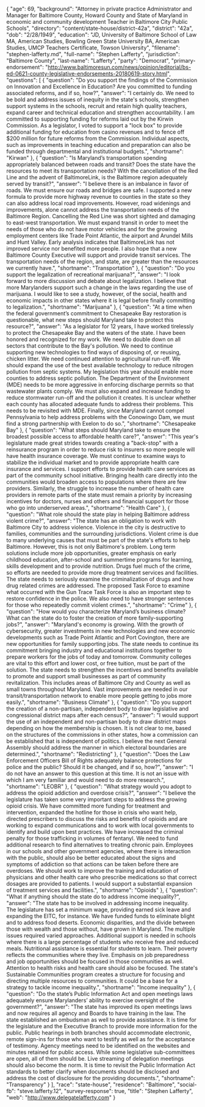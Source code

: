 {
  "age": 69,
  "background": "Attorney in private practice Administrator and Manager for Baltimore County, Howard County and State of Maryland in economic and community development Teacher in Baltimore City Public Schools",
  "directory": "content/state-house/district-42a",
  "district": "42a",
  "dob": "2/28/1949",
  "education": "JD, University of Baltimore School of Law MA, American Studies, Bowling Green State University BA, American Studies, UMCP Teachers Certificate, Towson University",
  "filename": "stephen-lafferty.md",
  "full-name": "Stephen Lafferty",
  "jurisdiction": "Baltimore County",
  "last-name": "Lafferty",
  "party": "Democrat",
  "primary-endorsement": "http://www.baltimoresun.com/news/opinion/editorial/bs-ed-0621-county-legislative-endorsements-20180619-story.html",
  "questions": [
    {
      "question": "Do you support the findings of the Commission on Innovation and Excellence in Education? Are you committed to funding associated reforms, and if so, how?",
      "answer": "I certainly do.  We need to be bold and address issues of inequity in the state's schools, strengthen support systems in the schools, recruit and retain high quality teachers, expand career and technical education and strengthen accountability. I am committed to supporting funding for reforms laid out by the Kirwin Commission. As a legislator, I voted to support a \"lock box\" to provide additional funding for education from casino revenues and to fence off $200 million for future reforms from the Commission. Individual aspects, such as improvements in teaching education and preparation can also be funded through departmental and institutional budgets.",
      "shortname": "Kirwan"
    },
    {
      "question": "Is Maryland’s transportation spending appropriately balanced between roads and transit? Does the state have the resources to meet its transportation needs? With the cancellation of the Red Line and the advent of BaltimoreLink, is the Baltimore region adequately served by transit?",
      "answer": "I believe there is an imbalance in favor of roads.  We must ensure our roads and bridges are safe. I supported a new formula to provide more highway revenue to counties in the state so they can also address local road improvements.  However, road widenings and improvements, alone cannot address the transportation needs of the Baltimore Region.  Cancelling the Red Line was short sighted and damaging to east-west transportation.  We must expand transit in order to meet the needs of those who  do not have motor vehicles and for the growing employment centers like Trade Point Atlantic, the airport and Arundel Mills and Hunt Valley. Early analysis indicates that BaltimoreLink has not improved service nor benefited more people. I also hope that a new Baltimore County Executive will support and provide transit services. The transportation needs of the region, and state, are greater than the resources we currently have.",
      "shortname": "Transportation"
    },
    {
      "question": "Do you support the legalization of recreational marijuana?",
      "answer": "I look forward to more discussion and debate about legalization. I believe that more Marylanders support such a change in the laws regarding the use of marijuana. I would like to see a study, however, of the social, health and economic impacts in other states where it is legal before finally committing to legalization.",
      "shortname": "Marijuana"
    },
    {
      "question": "At a time when the federal government’s commitment to Chesapeake Bay restoration is questionable, what new steps should Maryland take to protect this resource?",
      "answer": "As a legislator for 12 years, I have worked tirelessly to protect the Chesapeake Bay and the waters of the state.  I have been honored and recognized for my work. We need to double down on all sectors that contribute to the Bay's pollution.  We need to continue supporting new technologies to find ways of disposing of, or reusing, chicken litter. We need continued attention to agricultural run-off. We should expand the use of the best available technology to reduce nitrogen pollution from septic systems. My legislation this year should enable more counties to address septic pollution.  The Department of the Environment (MDE) needs to be more aggressive in enforcing discharge permits so that wastewater plants comply.   We must also expand and increase funding to reduce stormwater run-off and the pollution it creates. It is unclear whether each county has allocated adequate funds to address their problems.   This needs to be revisited with MDE. Finally, since Maryland cannot compel Pennsylvania to help address problems with the Conowingo Dam, we must find a strong partnership with Exelon to do so.",
      "shortname": "Chesapeake Bay"
    },
    {
      "question": "What steps should Maryland take to ensure the broadest possible access to affordable health care?",
      "answer": "This year's legislature made great strides towards creating a \"back-stop\" with a reinsurance program in order to reduce risk to insurers so more people will have health insurance coverage. We must continue to examine ways to stabilize the individual market and to provide appropriate health care insurance and services.  I support efforts to provide health care services as part of the community school initiative.  Bringing health care directly into the communities would broaden access to populations where there are few providers. Similarly, the struggle to increase the number of health care providers in remote parts of the state must remain a priority by increasing incentives for doctors, nurses and others and financial support for those who go into underserved areas.",
      "shortname": "Health Care"
    },
    {
      "question": "What role should the state play in helping Baltimore address violent crime?",
      "answer": "The state has an obligation to work with Baltimore City to address violence. Violence in the city is destructive to families, communities and the surrounding jurisdictions. Violent crime is due to many underlying causes that must be part of the state's efforts to help Baltimore. However, this is not only Baltimore's problem.  Long term solutions include more job opportunities, greater emphasis on early childhood education, after-school and summertime programs for learning, skills development and to provide nutrition. Drugs fuel much of the crime, so efforts are needed to provide more drug treatment services and facilities. The state needs to seriously examine the criminalization of drugs and how drug related crimes are addressed. The proposed Task Force to examine what occurred with the Gun Trace Task Force is also an important step to restore confidence in the police. We also need to have stronger sentences for those who repeatedly commit violent crimes.",
      "shortname": "Crime"
    },
    {
      "question": "How would you characterize Maryland’s business climate? What can the state do to foster the creation of more family-supporting jobs?",
      "answer": "Maryland's economy is growing.  With the growth of cybersecurity, greater investments in new technologies and new economic developments such as Trade Point Atlantic and Port Covington, there are new opportunities for family supporting jobs. The state needs to continue its commitment bringing industry and educational institutions together to prepare workers for the jobs of today and tomorrow.  Community colleges are vital to this effort and lower cost, or free tuition, must be part of the solution. The state needs to strengthen the incentives and benefits available to promote and support small businesses as part of community revitalization.  This includes areas of Baltimore City and County as well as small towns throughout Maryland. Vast improvements are needed in our transit/transportation network to enable more people getting to jobs more easily.",
      "shortname": "Business Climate"
    },
    {
      "question": "Do you support the creation of a non-partisan, independent body to draw legislative and congressional district maps after each census?",
      "answer": "I would support the use of an independent and non-partisan body to draw district maps depending on how the membership is chosen. It is not clear to me, based on the structures of the commissions in other states, how a commission can be established that is independent of politics.  I believe the next General Assembly should address the manner in which electoral boundaries are determined.",
      "shortname": "Redistricting"
    },
    {
      "question": "Does the Law Enforcement Officers Bill of Rights adequately balance protections for police and the public? Should it be changed, and if so, how?",
      "answer": "I do not have an answer to this question at this time.  It is not an issue with which I am very familiar and would need to do more research.",
      "shortname": "LEOBR"
    },
    {
      "question": "What strategy would you adopt to address the opioid addiction and overdose crisis?",
      "answer": "I believe the legislature has taken some very important steps to address the growing opioid crisis. We have committed more funding for treatment and intervention, expanded the hotline for those in crisis who want help, directed prescribers to discuss the risks and benefits of opioids and are working to expand communications and to work with local governments to identify and build upon best practices. We have increased the criminal penalty for those trafficking in volumes of fentanyl.  We need to fund additional research to find alternatives to treating chronic pain.  Employees in our schools and other government agencies, where there is interaction with the public, should also be better educated about the signs and symptoms of addiction so that actions can be taken before there are overdoses.  We should work to improve the training and education of physicians and other health care who prescribe medications so that correct dosages are provided to patients. I would support a substantial expansion of treatment services and facilities.",
      "shortname": "Opioids"
    },
    {
      "question": "What if anything should the state do to address income inequality?",
      "answer": "The state has to be involved in addressing income inequality.  The legislature has set a minimum wage, providing earned sick leave and expanding the EITC, for instance. We have funded funds to eliminate blight and to address food deserts. Economic disparities, and the divide between those with wealth and those without, have grown in Maryland.  The multiple issues required varied approaches. Additional support is needed in schools where there is a large percentage of students who receive free and reduced meals.  Nutritional assistance is essential for students to learn. Their poverty reflects the communities where they live.  Emphasis on job preparedness and job opportunities should be focused in those communities as well.  Attention to health risks and health care should also be focused.  The state's Sustainable Communities program creates a structure for focusing and directing multiple resources to communities. It could be a base for a strategy to tackle income inequality.",
      "shortname": "Income inequality"
    },
    {
      "question": "Do the state’s Public Information Act and open meetings laws adequately ensure Marylanders’ ability to exercise oversight of the government?",
      "answer": "The state has improved its open meetings laws and now requires all agency and Boards to have training in the law.  The state established an ombudsman as well to provide assistance.  It is time for the legislature and the Executive Branch to provide more information for the public. Public hearings in both branches should accommodate electronic, remote sign-ins for those who want to testify as well as for the acceptance of testimony. Agency meetings need to be identified on the websites and minutes retained for public access.  While some legislative sub-committees are open, all of them should be. Live streaming of delegation meetings should also become the norm.  It is time to revisit the Public Information Act standards to better clarify when documents should be disclosed and address the cost of disclosure for the providing documents.",
      "shortname": "Transparency"
    }
  ],
  "race": "state-house",
  "residence": "Baltimore",
  "social-fb": "steve.lafferty.12",
  "survey-response": true,
  "title": "Stephen Lafferty",
  "web": "http://www.delegatelafferty.com"
}
